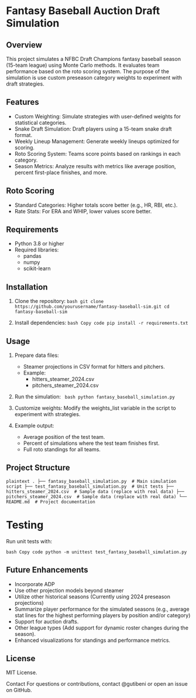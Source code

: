 #  Fantasy Baseball Auction Draft Simulation

## Overview
This project simulates a NFBC Draft Champions fantasy baseball season (15-team league) using Monte Carlo methods. 
It evaluates team performance based on the roto scoring system. The purpose of the simulation is 
use custom preseason category weights to experiment with draft strategies.

## Features
* Custom Weighting: Simulate strategies with user-defined weights for statistical categories.
* Snake Draft Simulation: Draft players using a 15-team snake draft format.
* Weekly Lineup Management: Generate weekly lineups optimized for scoring.
* Roto Scoring System: Teams score points based on rankings in each category.
* Season Metrics: Analyze results with metrics like average position, percent first-place finishes, and more.

## Roto Scoring
* Standard Categories: Higher totals score better (e.g., HR, RBI, etc.).
* Rate Stats: For ERA and WHIP, lower values score better.

## Requirements
* Python 3.8 or higher
* Required libraries:
  * pandas
  * numpy
  * scikit-learn

## Installation
  1. Clone the repository:
  `bash
  git clone https://github.com/yourusername/fantasy-baseball-sim.git
cd fantasy-baseball-sim`


  2. Install dependencies:
  `bash
  Copy code
  pip install -r requirements.txt`
  
## Usage
1. Prepare data files:
    * Steamer projections in CSV format for hitters and pitchers.
    * Example:
      * hitters_steamer_2024.csv
      * pitchers_steamer_2024.csv

2. Run the simulation:
`
bash
python fantasy_baseball_simulation.py`

3. Customize weights: Modify the weights_list variable in the script to experiment with strategies.

4. Example output:
   * Average position of the test team.
   * Percent of simulations where the test team finishes first.
   * Full roto standings for all teams.

## Project Structure
`plaintext
.
├── fantasy_baseball_simulation.py  # Main simulation script
├── test_fantasy_baseball_simulation.py  # Unit tests
├── hitters_steamer_2024.csv  # Sample data (replace with real data)
├── pitchers_steamer_2024.csv  # Sample data (replace with real data)
└── README.md  # Project documentation`

# Testing
Run unit tests with:

`bash
Copy code
python -m unittest test_fantasy_baseball_simulation.py`

## Future Enhancements
* Incorporate ADP
* Use other projection models beyond steamer
* Utilize other historical seasons (Currently using 2024 preseason projections)
* Summarize player performance for the simulated seasons (e.g., average stat lines for the highest performing players by position and/or category)
* Support for auction drafts.
* Other league types (Add support for dynamic roster changes during the season).
* Enhanced visualizations for standings and performance metrics.

## License
MIT License.

Contact
For questions or contributions, contact @gutibeni or open an issue on GitHub.